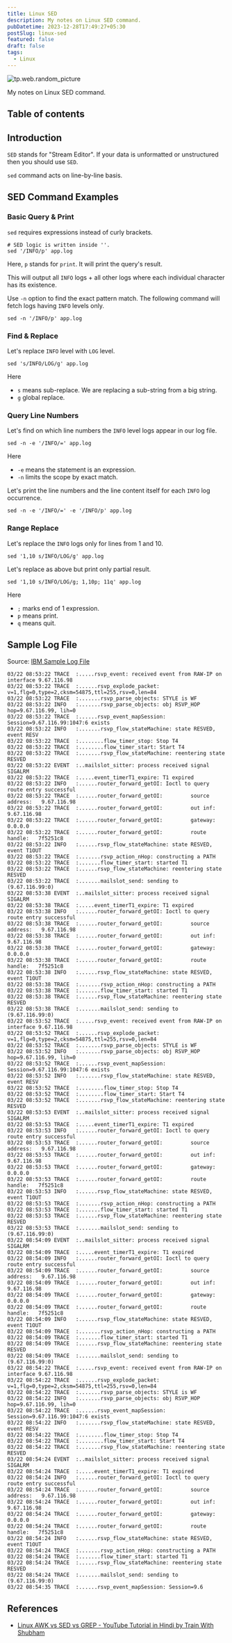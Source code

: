 ```yaml
---
title: Linux SED
description: My notes on Linux SED command.
pubDatetime: 2023-12-28T17:49:27+05:30
postSlug: linux-sed
featured: false
draft: false
tags:
  - Linux
---
```


![tp.web.random_picture](https://images.unsplash.com/photo-1600542158543-1faed2d1c05d?crop=entropy&cs=tinysrgb&fit=crop&fm=jpg&h=300&ixid=MnwxfDB8MXxyYW5kb218MHx8dHJlZSxsYW5kc2NhcGUsd2F0ZXIsbW91bnRhaW58fHx8fHwxNzAzNzY1OTY4&ixlib=rb-4.0.3&q=80&utm_campaign=api-credit&utm_medium=referral&utm_source=unsplash_source&w=900)

My notes on Linux SED command.

## Table of contents

## Introduction

`SED` stands for "Stream Editor". If your data is unformatted or unstructured then you should use `SED`.

`sed` command acts on line-by-line basis.

## SED Command Examples

### Basic Query & Print

`sed` requires expressions instead of curly brackets.

```shell
# SED logic is written inside ''.
sed '/INFO/p' app.log
```

Here, `p` stands for `print`. It will print the query's result.

This will output all `INFO` logs + all other logs where each individual character has its existence.

Use `-n` option to find the exact pattern match. The following command will fetch logs having `INFO` levels only.

```shell
sed -n '/INFO/p' app.log
```

### Find & Replace

Let's replace `INFO` level with `LOG` level.

```shell
sed 's/INFO/LOG/g' app.log
```

Here

- `s` means sub-replace. We are replacing a sub-string from a big string.
- `g` global replace.

### Query Line Numbers

Let's find on which line numbers the `INFO` level logs appear in our log file.

```shell
sed -n -e '/INFO/=' app.log
```

Here

- `-e` means the statement is an expression.
- `-n` limits the scope by exact match.

Let's print the line numbers and the line content itself for each `INFO` log occurrence.

```shell
sed -n -e '/INFO/=' -e '/INFO/p' app.log
```

### Range Replace

Let's replace the `INFO` logs only for lines from 1 and 10.

```shell
sed '1,10 s/INFO/LOG/g' app.log
```

Let's replace as above but print only partial result.

```shell
sed '1,10 s/INFO/LOG/g; 1,10p; 11q' app.log
```

Here

- `;` marks end of 1 expression.
- `p` means print.
- `q` means quit.

## Sample Log File

Source: [IBM Sample Log File](https://www.ibm.com/docs/en/zos/2.4.0?topic=problems-example-log-file)

```plaintext-ibm
03/22 08:53:22 TRACE  :.....rsvp_event: received event from RAW-IP on interface 9.67.116.98
03/22 08:53:22 TRACE  :......rsvp_explode_packet: v=1,flg=0,type=2,cksm=54875,ttl=255,rsv=0,len=84
03/22 08:53:22 TRACE  :.......rsvp_parse_objects: STYLE is WF
03/22 08:53:22 INFO   :.......rsvp_parse_objects: obj RSVP_HOP hop=9.67.116.99, lih=0
03/22 08:53:22 TRACE  :......rsvp_event_mapSession: Session=9.67.116.99:1047:6 exists
03/22 08:53:22 INFO   :.......rsvp_flow_stateMachine: state RESVED, event RESV
03/22 08:53:22 TRACE  :........flow_timer_stop: Stop T4
03/22 08:53:22 TRACE  :........flow_timer_start: Start T4
03/22 08:53:22 TRACE  :.......rsvp_flow_stateMachine: reentering state RESVED
03/22 08:53:22 EVENT  :..mailslot_sitter: process received signal SIGALRM
03/22 08:53:22 TRACE  :.....event_timerT1_expire: T1 expired
03/22 08:53:22 INFO   :......router_forward_getOI: Ioctl to query route entry successful
03/22 08:53:22 TRACE  :......router_forward_getOI:         source address:   9.67.116.98
03/22 08:53:22 TRACE  :......router_forward_getOI:         out inf:   9.67.116.98
03/22 08:53:22 TRACE  :......router_forward_getOI:         gateway:   0.0.0.0
03/22 08:53:22 TRACE  :......router_forward_getOI:         route handle:   7f5251c8
03/22 08:53:22 INFO   :......rsvp_flow_stateMachine: state RESVED, event T1OUT
03/22 08:53:22 TRACE  :.......rsvp_action_nHop: constructing a PATH
03/22 08:53:22 TRACE  :.......flow_timer_start: started T1
03/22 08:53:22 TRACE  :......rsvp_flow_stateMachine: reentering state RESVED
03/22 08:53:22 TRACE  :.......mailslot_send: sending to (9.67.116.99:0)
03/22 08:53:38 EVENT  :..mailslot_sitter: process received signal SIGALRM
03/22 08:53:38 TRACE  :.....event_timerT1_expire: T1 expired
03/22 08:53:38 INFO   :......router_forward_getOI: Ioctl to query route entry successful
03/22 08:53:38 TRACE  :......router_forward_getOI:         source address:   9.67.116.98
03/22 08:53:38 TRACE  :......router_forward_getOI:         out inf:   9.67.116.98
03/22 08:53:38 TRACE  :......router_forward_getOI:         gateway:   0.0.0.0
03/22 08:53:38 TRACE  :......router_forward_getOI:         route handle:   7f5251c8
03/22 08:53:38 INFO   :......rsvp_flow_stateMachine: state RESVED, event T1OUT
03/22 08:53:38 TRACE  :.......rsvp_action_nHop: constructing a PATH
03/22 08:53:38 TRACE  :.......flow_timer_start: started T1
03/22 08:53:38 TRACE  :......rsvp_flow_stateMachine: reentering state RESVED
03/22 08:53:38 TRACE  :.......mailslot_send: sending to (9.67.116.99:0)
03/22 08:53:52 TRACE  :.....rsvp_event: received event from RAW-IP on interface 9.67.116.98
03/22 08:53:52 TRACE  :......rsvp_explode_packet: v=1,flg=0,type=2,cksm=54875,ttl=255,rsv=0,len=84
03/22 08:53:52 TRACE  :.......rsvp_parse_objects: STYLE is WF
03/22 08:53:52 INFO   :.......rsvp_parse_objects: obj RSVP_HOP hop=9.67.116.99, lih=0
03/22 08:53:52 TRACE  :......rsvp_event_mapSession: Session=9.67.116.99:1047:6 exists
03/22 08:53:52 INFO   :.......rsvp_flow_stateMachine: state RESVED, event RESV
03/22 08:53:52 TRACE  :........flow_timer_stop: Stop T4
03/22 08:53:52 TRACE  :........flow_timer_start: Start T4
03/22 08:53:52 TRACE  :.......rsvp_flow_stateMachine: reentering state RESVED
03/22 08:53:53 EVENT  :..mailslot_sitter: process received signal SIGALRM
03/22 08:53:53 TRACE  :.....event_timerT1_expire: T1 expired
03/22 08:53:53 INFO   :......router_forward_getOI: Ioctl to query route entry successful
03/22 08:53:53 TRACE  :......router_forward_getOI:         source address:   9.67.116.98
03/22 08:53:53 TRACE  :......router_forward_getOI:         out inf:   9.67.116.98
03/22 08:53:53 TRACE  :......router_forward_getOI:         gateway:   0.0.0.0
03/22 08:53:53 TRACE  :......router_forward_getOI:         route handle:   7f5251c8
03/22 08:53:53 INFO   :......rsvp_flow_stateMachine: state RESVED, event T1OUT
03/22 08:53:53 TRACE  :.......rsvp_action_nHop: constructing a PATH
03/22 08:53:53 TRACE  :.......flow_timer_start: started T1
03/22 08:53:53 TRACE  :......rsvp_flow_stateMachine: reentering state RESVED
03/22 08:53:53 TRACE  :.......mailslot_send: sending to (9.67.116.99:0)
03/22 08:54:09 EVENT  :..mailslot_sitter: process received signal SIGALRM
03/22 08:54:09 TRACE  :.....event_timerT1_expire: T1 expired
03/22 08:54:09 INFO   :......router_forward_getOI: Ioctl to query route entry successful
03/22 08:54:09 TRACE  :......router_forward_getOI:         source address:   9.67.116.98
03/22 08:54:09 TRACE  :......router_forward_getOI:         out inf:   9.67.116.98
03/22 08:54:09 TRACE  :......router_forward_getOI:         gateway:   0.0.0.0
03/22 08:54:09 TRACE  :......router_forward_getOI:         route handle:   7f5251c8
03/22 08:54:09 INFO   :......rsvp_flow_stateMachine: state RESVED, event T1OUT
03/22 08:54:09 TRACE  :.......rsvp_action_nHop: constructing a PATH
03/22 08:54:09 TRACE  :.......flow_timer_start: started T1
03/22 08:54:09 TRACE  :......rsvp_flow_stateMachine: reentering state RESVED
03/22 08:54:09 TRACE  :.......mailslot_send: sending to (9.67.116.99:0)
03/22 08:54:22 TRACE  :.....rsvp_event: received event from RAW-IP on interface 9.67.116.98
03/22 08:54:22 TRACE  :......rsvp_explode_packet: v=1,flg=0,type=2,cksm=54875,ttl=255,rsv=0,len=84
03/22 08:54:22 TRACE  :.......rsvp_parse_objects: STYLE is WF
03/22 08:54:22 INFO   :.......rsvp_parse_objects: obj RSVP_HOP hop=9.67.116.99, lih=0
03/22 08:54:22 TRACE  :......rsvp_event_mapSession: Session=9.67.116.99:1047:6 exists
03/22 08:54:22 INFO   :.......rsvp_flow_stateMachine: state RESVED, event RESV
03/22 08:54:22 TRACE  :........flow_timer_stop: Stop T4
03/22 08:54:22 TRACE  :........flow_timer_start: Start T4
03/22 08:54:22 TRACE  :.......rsvp_flow_stateMachine: reentering state RESVED
03/22 08:54:24 EVENT  :..mailslot_sitter: process received signal SIGALRM
03/22 08:54:24 TRACE  :.....event_timerT1_expire: T1 expired
03/22 08:54:24 INFO   :......router_forward_getOI: Ioctl to query route entry successful
03/22 08:54:24 TRACE  :......router_forward_getOI:         source address:   9.67.116.98
03/22 08:54:24 TRACE  :......router_forward_getOI:         out inf:   9.67.116.98
03/22 08:54:24 TRACE  :......router_forward_getOI:         gateway:   0.0.0.0
03/22 08:54:24 TRACE  :......router_forward_getOI:         route handle:   7f5251c8
03/22 08:54:24 INFO   :......rsvp_flow_stateMachine: state RESVED, event T1OUT
03/22 08:54:24 TRACE  :.......rsvp_action_nHop: constructing a PATH
03/22 08:54:24 TRACE  :.......flow_timer_start: started T1
03/22 08:54:24 TRACE  :......rsvp_flow_stateMachine: reentering state RESVED
03/22 08:54:24 TRACE  :.......mailslot_send: sending to (9.67.116.99:0)
03/22 08:54:35 TRACE  :......rsvp_event_mapSession: Session=9.6
```

## References

- [Linux AWK vs SED vs GREP - YouTube Tutorial in Hindi by Train With Shubham](https://youtu.be/SJTJVb5w45E)
